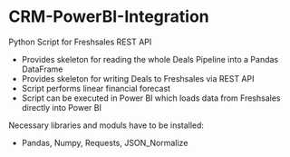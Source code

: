 # CRM-PowerBI-Integration
Python Script for Freshsales REST API

- Provides skeleton for reading the whole Deals Pipeline into a Pandas DataFrame
- Provides skeleton for writing Deals to Freshsales via REST API
- Script performs linear financial forecast
- Script can be executed in Power BI which loads data from Freshsales directly into Power BI

Necessary libraries and moduls have to be installed:
- Pandas, Numpy, Requests, JSON_Normalize

